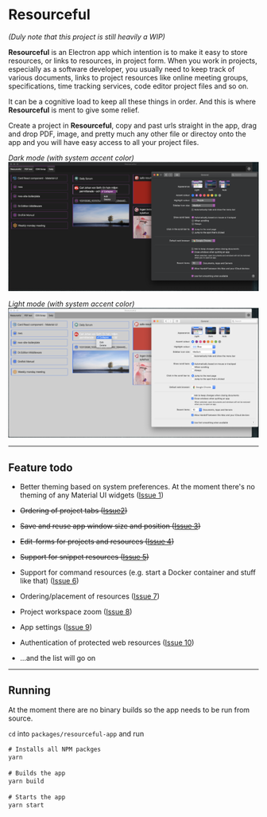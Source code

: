 # Resourceful

_(Duly note that this project is still heavily a WIP)_

**Resourceful** is an Electron app which intention is to make it easy to store
resources, or links to resources, in project form. When you work in projects,
especially as a software developer, you usually need to keep track of various
documents, links to project resources like online meeting groups,
specifications, time tracking services, code editor project files and so on.

It can be a cognitive load to keep all these things in order. And this is where
**Resourceful** is ment to give some relief.

Create a project in **Resourceful**, copy and past urls straight in the app,
drag and drop PDF, image, and pretty much any other file or directoy onto the
app and you will have easy access to all your project files.

_Dark mode (with system accent color)_
![Dark mode](ss-dark.png)

_Light mode (with system accent color)_
![Light mode](ss-light.png)

---

## Feature todo

- Better theming based on system preferences.
  At the moment there's no theming of any Material UI widgets ([Issue 1][i1])

- ~~Ordering of project tabs ([Issue2][i2])~~

- ~~Save and reuse app window size and position ([Issue 3][i3])~~

- ~~Edit-forms for projects and resources ([Issue 4][i4])~~

- ~~Support for snippet resources ([Issue 5][i5])~~

- Support for command resources
  (e.g. start a Docker container and stuff like that) ([Issue 6][i6])

- Ordering/placement of resources ([Issue 7][i7])

- Project workspace zoom ([Issue 8][i8])

- App settings ([Issue 9][i9])

- Authentication of protected web resources ([Issue 10][i10])

- ...and the list will go on

---

## Running

At the moment there are no binary builds so the app needs to be run from source.

`cd` into `packages/resourceful-app` and run

```
# Installs all NPM packges
yarn

# Builds the app
yarn build

# Starts the app
yarn start
```

[i1]: https://github.com/poppa/resourceful/issues/1
[i2]: https://github.com/poppa/resourceful/issues/2
[i3]: https://github.com/poppa/resourceful/issues/3
[i4]: https://github.com/poppa/resourceful/issues/4
[i5]: https://github.com/poppa/resourceful/issues/5
[i6]: https://github.com/poppa/resourceful/issues/6
[i7]: https://github.com/poppa/resourceful/issues/7
[i8]: https://github.com/poppa/resourceful/issues/8
[i9]: https://github.com/poppa/resourceful/issues/9
[i10]: https://github.com/poppa/resourceful/issues/10
